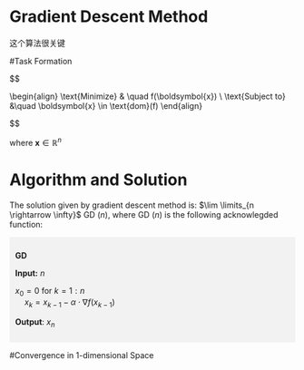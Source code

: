 # Gradient Descent Method
这个算法很关键

#Task Formation

$$

\begin{align}
\text{Minimize} & \quad f(\boldsymbol{x})  \\
\text{Subject to} &\quad 
    \boldsymbol{x} \in \text{dom}(f) 
\end{align}

$$

where $\boldsymbol{x} \in \mathbb{R}^n$

# Algorithm and Solution
The solution given by gradient descent method is:
$\lim \limits_{n \rightarrow \infty}$ GD $(n)$, where GD $(n)$ is the following acknowlegded function:

<div style="background-color: #f2f2f2; padding: 10px;">

**GD**

**Input:** $n$ 

$x_0 = 0$
for $k = 1: n$  
$\quad x_k = x_{k-1} - \alpha \cdot \nabla{f}(x_{k-1})$

**Output**: $x_n$   
</div>

#Convergence in 1-dimensional Space
